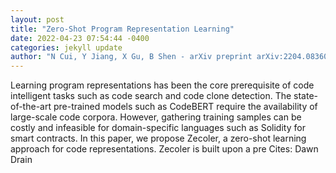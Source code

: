 ```yaml
--- 
layout: post 
title: "Zero-Shot Program Representation Learning" 
date: 2022-04-23 07:54:44 -0400 
categories: jekyll update 
author: "N Cui, Y Jiang, X Gu, B Shen - arXiv preprint arXiv:2204.08360, 2022" 
--- 
```

Learning program representations has been the core prerequisite of code intelligent tasks such as code search and code clone detection. The state-of-the-art pre-trained models such as CodeBERT require the availability of large-scale code corpora. However, gathering training samples can be costly and infeasible for domain-specific languages such as Solidity for smart contracts. In this paper, we propose Zecoler, a zero-shot learning approach for code representations. Zecoler is built upon a pre Cites: Dawn Drain